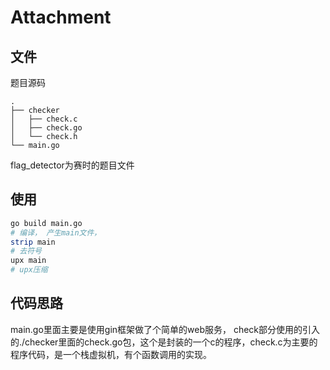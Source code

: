 # Attachment

## 文件
题目源码
```
.
├── checker
│   ├── check.c
│   ├── check.go
│   └── check.h
└── main.go
```
flag_detector为赛时的题目文件


## 使用

```bash
go build main.go 
# 编译， 产生main文件，
strip main 
# 去符号
upx main 
# upx压缩
```

## 代码思路

main.go里面主要是使用gin框架做了个简单的web服务，
check部分使用的引入的./checker里面的check.go包，这个是封装的一个c的程序，check.c为主要的程序代码，是一个栈虚拟机，有个函数调用的实现。
